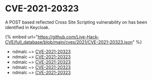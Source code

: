 # CVE-2021-20323

A POST based reflected Cross Site Scripting vulnerability on has been identified in Keycloak.

{% embed url="https://github.com/Live-Hack-CVE/full_database/blob/main/cves/2021/CVE-2021-20323.json" %}


* ndmalc ~> [CVE-2021-20323](https://www.alice-snow.ru/2021/database/cve-2021-20323/cve-2021-20323-ndmalc)
* ndmalc ~> [CVE-2021-20323](https://www.alice-snow.ru/2021/database/cve-2021-20323/cve-2021-20323-ndmalc)
* ndmalc ~> [CVE-2021-20323](https://www.alice-snow.ru/2021/database/cve-2021-20323/cve-2021-20323-ndmalc)
* ndmalc ~> [CVE-2021-20323](https://www.alice-snow.ru/2021/database/cve-2021-20323/cve-2021-20323-ndmalc)
* ndmalc ~> [CVE-2021-20323](https://www.alice-snow.ru/2021/database/cve-2021-20323/cve-2021-20323-ndmalc)